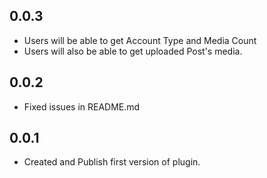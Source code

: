 ## 0.0.3

* Users will be able to get Account Type and Media Count
* Users will also be able to get uploaded Post's media. 

## 0.0.2

* Fixed issues in README.md

## 0.0.1

* Created and Publish first version of plugin. 
